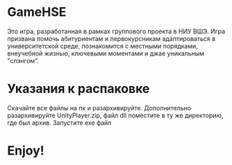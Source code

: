 # GameHSE

Это игра, разработанная в рамках группового проекта в НИУ ВШЭ. Игра призвана помочь абитуриентам и первокурсникам адаптироваться в университетской среде, познакомится с местными порядками, внеучебной жизнью, ключевыми моментами и джае уникальным "слэнгом".

# Указания к распаковке

Скачайте все файлы на пк и разархивируйте. Дополнительно разархивируйте UnityPlayer.zip, файл dll поместите в ту же директорию, где был архив.
Запустите exe файл

# Enjoy!
